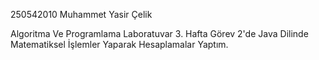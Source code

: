 250542010 Muhammet Yasir Çelik 

Algoritma Ve Programlama Laboratuvar 3. Hafta Görev 2'de Java Dilinde Matematiksel İşlemler Yaparak Hesaplamalar Yaptım.
